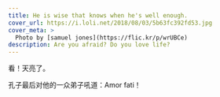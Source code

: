 ```yaml
---
title: He is wise that knows when he's well enough.
cover_url: https://i.loli.net/2018/08/03/5b63fc392fd53.jpg
cover_meta: >
  Photo by [samuel jones](https://flic.kr/p/wrUBCe)
description: Are you afraid? Do you love life?
---
```

看！天亮了。

孔子最后对他的一众弟子吼道：Amor fati！